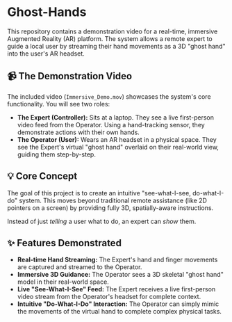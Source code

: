 # Ghost-Hands

This repository contains a demonstration video for a real-time, immersive Augmented Reality (AR) platform. The system allows a remote expert to guide a local user by streaming their hand movements as a 3D "ghost hand" into the user's AR headset.

## 📹 The Demonstration Video

The included video (`Immersive_Demo.mov`) showcases the system's core functionality. You will see two roles:

* **The Expert (Controller):** Sits at a laptop. They see a live first-person video feed from the Operator. Using a hand-tracking sensor, they demonstrate actions with their own hands.
* **The Operator (User):** Wears an AR headset in a physical space. They see the Expert's virtual "ghost hand" overlaid on their real-world view, guiding them step-by-step.

## 💡 Core Concept

The goal of this project is to create an intuitive "see-what-I-see, do-what-I-do" system. This moves beyond traditional remote assistance (like 2D pointers on a screen) by providing fully 3D, spatially-aware instructions.

Instead of just *telling* a user what to do, an expert can *show* them.

## ✨ Features Demonstrated

* **Real-time Hand Streaming:** The Expert's hand and finger movements are captured and streamed to the Operator.
* **Immersive 3D Guidance:** The Operator sees a 3D skeletal "ghost hand" model in their real-world space.
* **Live "See-What-I-See" Feed:** The Expert receives a live first-person video stream from the Operator's headset for complete context.
* **Intuitive "Do-What-I-Do" Interaction:** The Operator can simply mimic the movements of the virtual hand to complete complex physical tasks.
